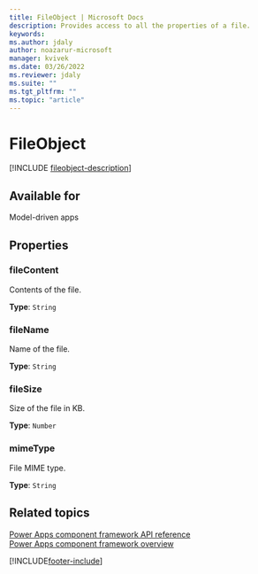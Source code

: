 ```yaml
---
title: FileObject | Microsoft Docs
description: Provides access to all the properties of a file.
keywords:
ms.author: jdaly
author: noazarur-microsoft
manager: kvivek
ms.date: 03/26/2022
ms.reviewer: jdaly
ms.suite: ""
ms.tgt_pltfrm: ""
ms.topic: "article"
---
```


# FileObject

[!INCLUDE [fileobject-description](includes/fileobject-description.md)]

## Available for

Model-driven apps

## Properties

### fileContent

Contents of the file.

**Type**: `String`

### fileName

Name of the file.

**Type**: `String`

### fileSize

Size of the file in KB.

**Type**: `Number`

### mimeType

File MIME type.

**Type**: `String`

## Related topics

[Power Apps component framework API reference](../reference/index.md)<br/>
[Power Apps component framework overview](../overview.md)

[!INCLUDE[footer-include](../../../includes/footer-banner.md)]